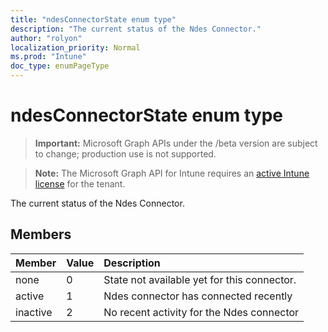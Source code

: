```yaml
---
title: "ndesConnectorState enum type"
description: "The current status of the Ndes Connector."
author: "rolyon"
localization_priority: Normal
ms.prod: "Intune"
doc_type: enumPageType
---
```


# ndesConnectorState enum type

> **Important:** Microsoft Graph APIs under the /beta version are subject to change; production use is not supported.

> **Note:** The Microsoft Graph API for Intune requires an [active Intune license](https://go.microsoft.com/fwlink/?linkid=839381) for the tenant.

The current status of the Ndes Connector.

## Members
|Member|Value|Description|
|:---|:---|:---|
|none|0|State not available yet for this connector.|
|active|1|Ndes connector has connected recently|
|inactive|2|No recent activity for the Ndes connector|





